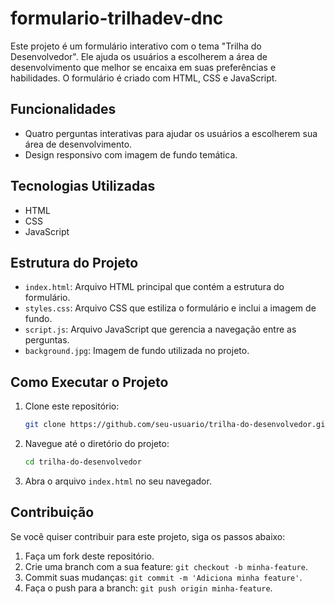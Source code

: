 # formulario-trilhadev-dnc

Este projeto é um formulário interativo com o tema "Trilha do Desenvolvedor". Ele ajuda os usuários a escolherem a área de desenvolvimento que melhor se encaixa em suas preferências e habilidades. O formulário é criado com HTML, CSS e JavaScript.

## Funcionalidades

- Quatro perguntas interativas para ajudar os usuários a escolherem sua área de desenvolvimento.
- Design responsivo com imagem de fundo temática.

## Tecnologias Utilizadas

- HTML
- CSS
- JavaScript

## Estrutura do Projeto

- `index.html`: Arquivo HTML principal que contém a estrutura do formulário.
- `styles.css`: Arquivo CSS que estiliza o formulário e inclui a imagem de fundo.
- `script.js`: Arquivo JavaScript que gerencia a navegação entre as perguntas.
- `background.jpg`: Imagem de fundo utilizada no projeto.

## Como Executar o Projeto

1. Clone este repositório:
    ```bash
    git clone https://github.com/seu-usuario/trilha-do-desenvolvedor.git
    ```

2. Navegue até o diretório do projeto:
    ```bash
    cd trilha-do-desenvolvedor
    ```

3. Abra o arquivo `index.html` no seu navegador.

## Contribuição

Se você quiser contribuir para este projeto, siga os passos abaixo:

1. Faça um fork deste repositório.
2. Crie uma branch com a sua feature: `git checkout -b minha-feature`.
3. Commit suas mudanças: `git commit -m 'Adiciona minha feature'`.
4. Faça o push para a branch: `git push origin minha-feature`.
